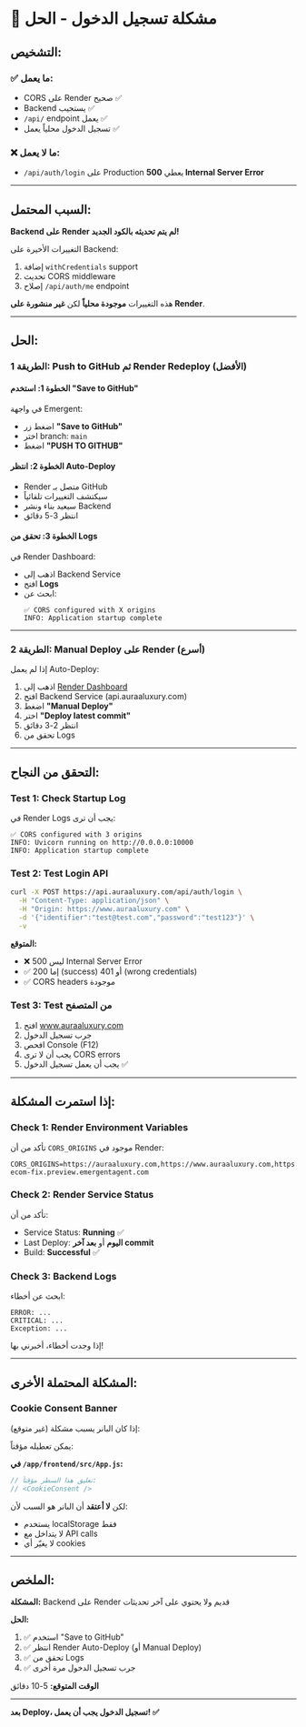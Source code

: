 # 🚨 مشكلة تسجيل الدخول - الحل

## التشخيص:

### ✅ ما يعمل:
- CORS على Render صحيح ✅
- Backend يستجيب ✅
- `/api/` endpoint يعمل ✅
- تسجيل الدخول محلياً يعمل ✅

### ❌ ما لا يعمل:
- `/api/auth/login` على Production يعطي **500 Internal Server Error**

---

## السبب المحتمل:

**Backend على Render لم يتم تحديثه بالكود الجديد!**

التغييرات الأخيرة على Backend:
1. إضافة `withCredentials` support
2. تحديث CORS middleware
3. إصلاح `/api/auth/me` endpoint

هذه التغييرات **موجودة محلياً** لكن **غير منشورة على Render**.

---

## الحل:

### الطريقة 1: Push to GitHub ثم Render Redeploy (الأفضل)

#### الخطوة 1: استخدم "Save to GitHub"
في واجهة Emergent:
- اضغط زر **"Save to GitHub"**
- اختر branch: `main`
- اضغط **"PUSH TO GITHUB"**

#### الخطوة 2: انتظر Auto-Deploy
- Render متصل بـ GitHub
- سيكتشف التغييرات تلقائياً
- سيعيد بناء ونشر Backend
- انتظر 3-5 دقائق

#### الخطوة 3: تحقق من Logs
في Render Dashboard:
- اذهب إلى Backend Service
- افتح **Logs**
- ابحث عن:
  ```
  ✅ CORS configured with X origins
  INFO: Application startup complete
  ```

---

### الطريقة 2: Manual Deploy على Render (أسرع)

إذا لم يعمل Auto-Deploy:

1. اذهب إلى [Render Dashboard](https://dashboard.render.com)
2. افتح Backend Service (api.auraaluxury.com)
3. اضغط **"Manual Deploy"**
4. اختر **"Deploy latest commit"**
5. انتظر 2-3 دقائق
6. تحقق من Logs

---

## التحقق من النجاح:

### Test 1: Check Startup Log
في Render Logs يجب أن ترى:
```
✅ CORS configured with 3 origins
INFO: Uvicorn running on http://0.0.0.0:10000
INFO: Application startup complete
```

### Test 2: Test Login API
```bash
curl -X POST https://api.auraaluxury.com/api/auth/login \
  -H "Content-Type: application/json" \
  -H "Origin: https://www.auraaluxury.com" \
  -d '{"identifier":"test@test.com","password":"test123"}' \
  -v
```

**المتوقع:**
- ❌ ليس 500 Internal Server Error
- ✅ إما 200 (success) أو 401 (wrong credentials)
- ✅ CORS headers موجودة

### Test 3: Test من المتصفح
1. افتح www.auraaluxury.com
2. جرب تسجيل الدخول
3. افحص Console (F12)
4. يجب أن لا ترى CORS errors
5. يجب أن يعمل تسجيل الدخول ✅

---

## إذا استمرت المشكلة:

### Check 1: Render Environment Variables
تأكد من أن `CORS_ORIGINS` موجود في Render:
```
CORS_ORIGINS=https://auraaluxury.com,https://www.auraaluxury.com,https://api.auraaluxury.com,https://auraa-ecom-fix.preview.emergentagent.com
```

### Check 2: Render Service Status
تأكد من أن:
- Service Status: **Running** ✅
- Last Deploy: **اليوم** أو **بعد آخر commit**
- Build: **Successful** ✅

### Check 3: Backend Logs
ابحث عن أخطاء:
```
ERROR: ...
CRITICAL: ...
Exception: ...
```

إذا وجدت أخطاء، أخبرني بها!

---

## المشكلة المحتملة الأخرى:

### Cookie Consent Banner
إذا كان البانر يسبب مشكلة (غير متوقع):

يمكن تعطيله مؤقتاً:

**في `/app/frontend/src/App.js`:**
```javascript
// تعليق هذا السطر مؤقتاً:
// <CookieConsent />
```

لكن **لا أعتقد** أن البانر هو السبب لأن:
- يستخدم localStorage فقط
- لا يتداخل مع API calls
- لا يغيّر أي cookies

---

## الملخص:

**المشكلة:** Backend على Render قديم ولا يحتوي على آخر تحديثات

**الحل:**
1. ✅ استخدم "Save to GitHub"
2. ✅ انتظر Render Auto-Deploy (أو Manual Deploy)
3. ✅ تحقق من Logs
4. ✅ جرب تسجيل الدخول مرة أخرى

**الوقت المتوقع:** 5-10 دقائق

---

**بعد Deploy، تسجيل الدخول يجب أن يعمل! ✅**
